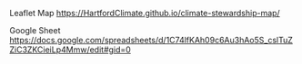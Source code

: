 Leaflet Map https://HartfordClimate.github.io/climate-stewardship-map/

Google Sheet https://docs.google.com/spreadsheets/d/1C74lfKAh09c6Au3hAo5S_cslTuZZiC3ZKCieiLp4Mmw/edit#gid=0
